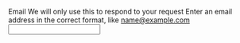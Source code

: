 <label class="au-label" for="text-input-error">Email</label>
<span class="au-hint-text" id="hint-text-e">We will only use this to respond to your request</span>
<span class="au-error-text" id="error-text">Enter an email address in the correct format, like name@example.com</span>
<input type="email" class="au-text-input au-text-input--invalid" id="text-input-error" name="text-input-error" aria-invalid="true" aria-describedby="error-text hint-text-e" />